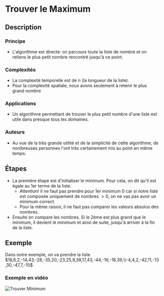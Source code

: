 # Trouver le Maximum

## Description

### Principe

* L'algorithme est directe: on parcours toute la liste de nombre et on retiens le plus petit nombre rencontré jusqu'à ce point.

### Complexités

* La complexité temporelle est de $n$ (la longueur de la liste).
* Pour la complexité spatiale, nous avons seulement à retenir le plus grand nombre

### Applications

* Un algorithme permettant de trouver le plus petit nombre d'une liste est utile dans presque tous les domaines.

### Auteurs

* Au vue de la très grande utilité et de la simplicité de cette algorithme, de nombreuses personnes l'ont très certainement mis au point en même temps.

## Étapes

* La première étape est  d'initialiser le minimum. Pour cela, on dit qu'il est égale au 1er terme de la liste.
  * Attention! Il ne faut pas prendre pour 1er minimum 0 car si notre liste est composée uniquement de nombres $> 0$, on ne vas pas avoir un minimum correct.
  * Pour la même raison, il ne faut pas comparer les valeurs absolus des nombres.
* Ensuite on compare les nombres. Si le 2ème est plus grand que le minimum, il devient le minimum et ainsi de suite, jusqu'à arriver à la fin de la liste.

## Exemple

Dans notre exemple, on va prendre la liste $16,6,2,-14,43,-28,-35,20,-23,25,9,38,17,43,-44,-16,-16,39,\\-4,4,2,-42,11,-13,30,-47,7,-10$

### Exemple en vidéo

![Trouver Minimum](../Exemples/.gif/FindMin.gif)
